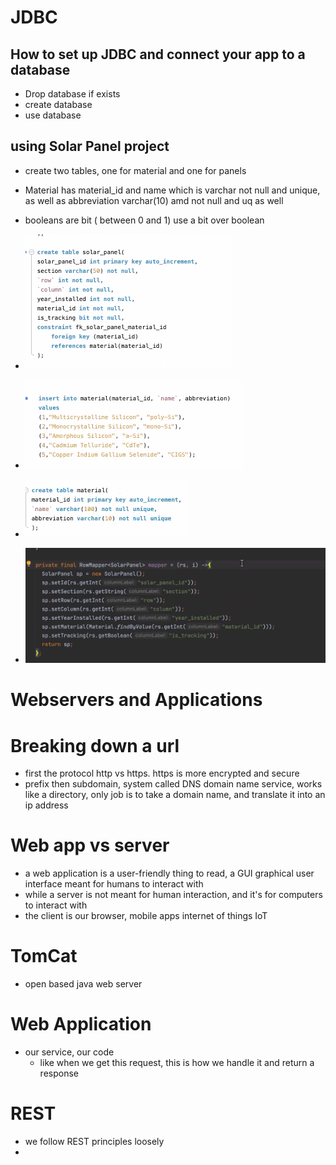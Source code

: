 # JDBC

## How to set up JDBC and connect your app to a database

- Drop database if exists
- create database 
- use database

## using Solar Panel project

- create two tables, one for material and one for panels
- Material has material_id and name which is varchar not null and unique, as well as abbreviation varchar(10) amd not null and uq as well
- booleans are bit ( between 0 and 1) use a bit over boolean


- ![img.png](img.png)
- ![img_1.png](img_1.png)
- ![img_2.png](img_2.png)
- ![img_3.png](img_3.png)

# Webservers and Applications

# Breaking down a url

- first the protocol http vs https. https is more encrypted and secure
- prefix then subdomain, system called DNS domain name service, works like a directory, only job is to take a domain name, and translate it into an ip address

# Web app vs server

- a web application is a user-friendly thing to read, a GUI graphical user interface meant for humans to interact with
- while a server is not meant for human  interaction, and it's for computers to interact with
- the client is our browser, mobile apps internet of things IoT

# TomCat
- open based java web server

# Web Application
- our service, our code
  - like when we get this request, this is how we handle it and return a response

# REST
- we follow REST principles loosely
- 

